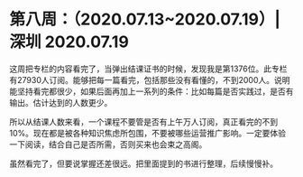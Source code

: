 # 第八周：（2020.07.13~2020.07.19）| 深圳 2020.07.19

这周把专栏的内容看完了，当弹出结课证书的时候，发现我是第1376位。此专栏有27930人订阅。能够把每一篇看完，包括那些没有看懂的，不到2000人。说明能坚持看完都很少，如果后面再加上一系列的条件：比如每篇是否实践过，是否有输出。估计达到的人数更少。

所以从结课人数来看，一个课程不要管是否有上午万人订阅，真正看完的不到10%。现在都是被各种知识焦虑所包围，不要被哪些运营推广影响。一定要体验一下阅读，结合自己是否所需，否则买来也会束之高阁。

虽然看完了，但要说掌握还差很远。把里面提到的书进行整理，后续慢慢补。
